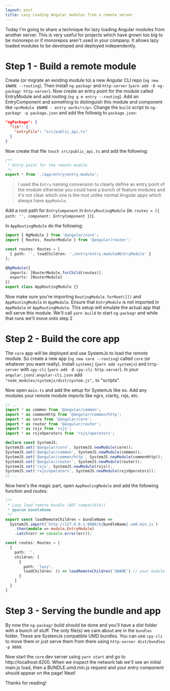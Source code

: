 ```yaml
---
layout: post
title: Lazy Loading Angular modules from a remote server
---
```


Today I'm going to share a technique for lazy loading Angular modules from another server. This is very useful for projects which have grown too big to be monorepo or if monorepos aren't used in your company. It allows lazy loaded modules to be developed and deployed independently.

# Step 1 - Build a remote module

Create (or migrate an existing module to) a new Angular CLI repo (`ng new $NAME --routing`). Then install `ng-packagr` and `http-server` (`yarn add -D ng-packagr http-server`). Now create an entry point for the module called EntryModule and add routing (`ng g m entry --routing`). Add an EntryComponent and something to distinguish this module and component like `<p>Module $NAME - entry works!</p>`. Change the `build` script to `ng-packagr -p package.json` and add the followig to `package.json`:

```json
"ngPackage": {
  "lib": {
    "entryFile": "src/public_api.ts"
  }
}
```

Now create that file `touch src/public_api.ts` and add the following:

```typescript
/**
 * Entry point for the remote module
 */
export * from './app/entry/entry.module';
```

> I used the `Entry` naming convension to clearly define an entry point of the module otherwise you could have a bunch of feature modules and it's not clear which one is the root unlike normal Angular apps which always have `AppModule`.

Add a root path for `EntryComponent` in `EntryRoutingModule` (ie. `routes = [{ path: '', component: EntryComponent }]`).

In `AppRoutingModule` do the following:

```typescript
import { NgModule } from '@angular/core';
import { Routes, RouterModule } from '@angular/router';

const routes: Routes = [
  { path: '', loadChildren: './entry/entry.module#EntryModule' }
];

@NgModule({
  imports: [RouterModule.forChild(routes)],
  exports: [RouterModule]
})
export class AppRoutingModule {}
```

Now make sure you're importing `RoutingModule.forRoot([])` and `AppRoutingModule` in `AppModule`. Ensure that `EntryModule` is not imported in `AppModule` or `AppRoutingModule`. This setup will emulate the actual app that will serve this module. We'll call `yarn build` to start `ng-packagr` and while that runs we'll move onto step 2

# Step 2 - Build the core app

The `core` app will be deployed and use SystemJs to load the remote module. So create a new app (`ng new core --routing`) called `core` (or whatever you want really). Install `systemsj` (`yarn add systemjs`) and `http-server` with `cpy-cli` (`yarn add -D cpy-cli http-server`). In your `angular.json`/`.angular-cli.json` add `"node_modules/systemjs/dist/system.js",` to "scripts".

Now open `main.ts` and add the setup for SystemJs like so. Add any modules your remote module imports like ngrx, clarity, rxjs, etc.

```typescript
// ...
import * as common from '@angular/common';
import * as commonHttp from '@angular/common/http';
import * as core from '@angular/core';
import * as router from '@angular/router';
import * as rxjs from 'rxjs';
import * as rxjsOperators from 'rxjs/operators';

declare const SystemJS;
SystemJS.set('@angular/core', SystemJS.newModule(core));
SystemJS.set('@angular/common', SystemJS.newModule(common));
SystemJS.set('@angular/common/http', SystemJS.newModule(commonHttp));
SystemJS.set('@angular/router', SystemJS.newModule(router));
SystemJS.set('rxjs', SystemJS.newModule(rxjs));
SystemJS.set('rxjs/operators', SystemJS.newModule(rxjsOperators));
// ...
```

Now here's the magic part, open `AppRoutingModule` and add the following function and routes:

```typescript
/**
 * Lazy load remote bundle (AOT compatible!)
 * @param bundleName
 */
export const loadRemoteChildren = bundleName =>
  SystemJS.import(`http://127.0.0.1:8888/${bundleName}.umd.min.js`)
    .then(module => module.EntryModule)
    .catch(err => console.error(err));

const routes: Routes = [
  {
    path: '',
    children: [
      {
        path: 'lazy',
        loadChildren: () => loadRemoteChildren('$NAME') // your module name from earlier
      }
    ]
  }
]
```

# Step 3 - Serving the bundle and app

By now the `ng-packagr` build should be done and you'll have a dist folder with a bunch of stuff. The only file(s) we care about are in the `bundles` folder. These are SystemJs compatible UMD bundles. You can use `cpy-cli` to move them or just serve them from there using `http-server dist/bundles -p 8888`.

Now start the `core` dev server using `yarn start` and go to http://localhost:4200. When we inspect the network tab we'll see an initial main.js load, then a BUNDLE.umd.min.js request and your entry component should appear on the page! Neat!

Thanks for reading!
